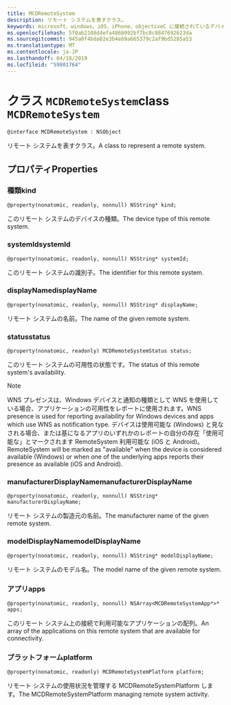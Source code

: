 ```yaml
---
title: MCDRemoteSystem
description: リモート システムを表すクラス。
keywords: microsoft、windows、iOS、iPhone、objectiveC に接続されているデバイス、プロジェクトのローマ
ms.openlocfilehash: 5f0ab2108d4efa486b992bf7bc8c8847692623da
ms.sourcegitcommit: 945a0f4bda02e3b4eb9a665379c2af9bd5285a53
ms.translationtype: MT
ms.contentlocale: ja-JP
ms.lasthandoff: 04/18/2019
ms.locfileid: "59801764"
---
```

# <a name="class-mcdremotesystem"></a><span data-ttu-id="9fade-104">クラス `MCDRemoteSystem`</span><span class="sxs-lookup"><span data-stu-id="9fade-104">class `MCDRemoteSystem`</span></span> 

```
@interface MCDRemoteSystem : NSObject
```  

<span data-ttu-id="9fade-105">リモート システムを表すクラス。</span><span class="sxs-lookup"><span data-stu-id="9fade-105">A class to represent a remote system.</span></span>

## <a name="properties"></a><span data-ttu-id="9fade-106">プロパティ</span><span class="sxs-lookup"><span data-stu-id="9fade-106">Properties</span></span>

### <a name="kind"></a><span data-ttu-id="9fade-107">種類</span><span class="sxs-lookup"><span data-stu-id="9fade-107">kind</span></span>
`@property(nonatomic, readonly, nonnull) NSString* kind;`

<span data-ttu-id="9fade-108">このリモート システムのデバイスの種類。</span><span class="sxs-lookup"><span data-stu-id="9fade-108">The device type of this remote system.</span></span>

### <a name="systemid"></a><span data-ttu-id="9fade-109">systemId</span><span class="sxs-lookup"><span data-stu-id="9fade-109">systemId</span></span>
`@property(nonatomic, readonly, nonnull) NSString* systemId;`

<span data-ttu-id="9fade-110">このリモート システムの識別子。</span><span class="sxs-lookup"><span data-stu-id="9fade-110">The identifier for this remote system.</span></span>

### <a name="displayname"></a><span data-ttu-id="9fade-111">displayName</span><span class="sxs-lookup"><span data-stu-id="9fade-111">displayName</span></span>
`@property(nonatomic, readonly, nonnull) NSString* displayName;`

<span data-ttu-id="9fade-112">リモート システムの名前。</span><span class="sxs-lookup"><span data-stu-id="9fade-112">The name of the given remote system.</span></span>

### <a name="status"></a><span data-ttu-id="9fade-113">status</span><span class="sxs-lookup"><span data-stu-id="9fade-113">status</span></span>
`@property(nonatomic, readonly) MCDRemoteSystemStatus status;`

<span data-ttu-id="9fade-114">このリモート システムの可用性の状態です。</span><span class="sxs-lookup"><span data-stu-id="9fade-114">The status of this remote system's availability.</span></span>

> [!NOTE]
<span data-ttu-id="9fade-115">WNS プレゼンスは、Windows デバイスと通知の種類として WNS を使用している場合、アプリケーションの可用性をレポートに使用されます。</span><span class="sxs-lookup"><span data-stu-id="9fade-115">WNS presence is used for reporting availability for Windows devices and apps which use WNS as notification type.</span></span>  <span data-ttu-id="9fade-116">デバイスは使用可能な (Windows) と見なされる場合、または基になるアプリのいずれかのレポートの自分の存在「使用可能な」とマークされます RemoteSystem 利用可能な (iOS と Android)。</span><span class="sxs-lookup"><span data-stu-id="9fade-116">RemoteSystem will be marked as "available" when the device is considered available (Windows) or when one of the underlying apps reports their presence as available (iOS and Android).</span></span> 

### <a name="manufacturerdisplayname"></a><span data-ttu-id="9fade-117">manufacturerDisplayName</span><span class="sxs-lookup"><span data-stu-id="9fade-117">manufacturerDisplayName</span></span>
`@property(nonatomic, readonly, nonnull) NSString* manufacturerDisplayName;`

<span data-ttu-id="9fade-118">リモート システムの製造元の名前。</span><span class="sxs-lookup"><span data-stu-id="9fade-118">The manufacturer name of the given remote system.</span></span>

### <a name="modeldisplayname"></a><span data-ttu-id="9fade-119">modelDisplayName</span><span class="sxs-lookup"><span data-stu-id="9fade-119">modelDisplayName</span></span>
`@property(nonatomic, readonly, nonnull) NSString* modelDisplayName;`

<span data-ttu-id="9fade-120">リモート システムのモデル名。</span><span class="sxs-lookup"><span data-stu-id="9fade-120">The model name of the given remote system.</span></span>

### <a name="apps"></a><span data-ttu-id="9fade-121">アプリ</span><span class="sxs-lookup"><span data-stu-id="9fade-121">apps</span></span>
`@property(nonatomic, readonly, nonnull) NSArray<MCDRemoteSystemApp*>* apps;`

<span data-ttu-id="9fade-122">このリモート システム上の接続で利用可能なアプリケーションの配列。</span><span class="sxs-lookup"><span data-stu-id="9fade-122">An array of the applications on this remote system that are available for connectivity.</span></span>

### <a name="platform"></a><span data-ttu-id="9fade-123">プラットフォーム</span><span class="sxs-lookup"><span data-stu-id="9fade-123">platform</span></span>
`@property(nonatomic, readonly) MCDRemoteSystemPlatform platform;`

<span data-ttu-id="9fade-124">リモート システムの使用状況を管理する MCDRemoteSystemPlatform します。</span><span class="sxs-lookup"><span data-stu-id="9fade-124">The MCDRemoteSystemPlatform managing remote system activity.</span></span>
